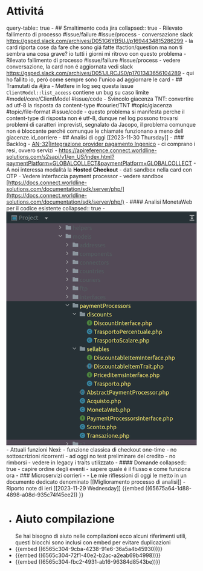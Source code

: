# Attivitá
query-table:: true
	- ## Smaltimento coda jira
	  collapsed:: true
		- Rilevato fallimento di processo #issue/failure #issue/process
			- conversazione slack https://gsped.slack.com/archives/D051G6YB5UJ/p1694434815286299
			- la card riporta cose da fare che sono giá fatte #action/question ma non ti sembra una cosa grave? io tutti i giorni mi ritrovo con questo problema
		- Rilevato fallimento di processo #issue/failure #issue/process
			- vedere conversazione, la card non é aggiornata vedi slack https://gsped.slack.com/archives/D051JLRCJS0/p1701343656104289
			- qui ho fallito io, peró come sempre sono l'unico ad aggiornare le card
	- ## Tramutati da #jira
		- Mettere in log seq questa issue `ClientModel::list_access` contiene un bug su caso limite #model/core/ClientModel #issue/code
		- Svincolo giacenza TNT: convertire ad utf-8 la risposta da content-type #courier/TNT #topic/giacenza #topic/file-format #issue/code
			- questo problema si manifesta perche il content-type di risposta non é utf-8, dunque nel log possono trovarsi problemi di caratteri imprevisti, segnalato da Jacopo, il problema comunque non é bloccante perché comunque le chiamate funzionano a meno dell giacenze.id_corriere
	- ## Analisi di oggi [[2023-11-30 Thursday]]
		- ### Backlog
			- [AN-32|Integrazione provider pagamento Ingenico](https://gsped.atlassian.net/browse/AN-32)
				- ci comprano i resi, ovvero servizi
				- https://apireference.connect.worldline-solutions.com/s2sapi/v1/en_US/index.html?paymentPlatform=GLOBALCOLLECT&paymentPlatform=GLOBALCOLLECT
				- A noi interessa modalitá la **Hosted Checkout**
				- dati sandbox nella card con OTP
				- Vedere interfaccia payment processor
				- vedere sandbox [https://docs.connect.worldline-solutions.com/documentation/sdk/server/php/](https://docs.connect.worldline-solutions.com/documentation/sdk/server/php/)
				- #### Analisi MonetaWeb per il codice esistente
				  collapsed:: true
					- ![image.png](../assets/image_1701350885289_0.png)
					- Attuali funzioni Nexi:
						- funzione classica di checkout one-time
						- no sottoscrizioni ricorrenti
						- ad oggi no test preliminare del credito
						- no rimborsi
						- vedere in legacy i traits utilizzato
				- #### Domande
				  collapsed:: true
					- capire ordine degli eventi
					- sapere quale é il flusso e come funziona ora
			- ### Microservizi corrieri
				-
		- Le mie riflessioni di oggi le metto in un documento dedicato denominato [[Miglioramento processo di analisi]]
		- Riporto note di ieri [[2023-11-29 Wednesday]]
		  {{embed ((65675a64-1d88-4898-a08d-935c74f45ee2)) }}
- # Aiuto compilazione
  Se hai bisogno di aiuto nelle compilazioni ecco alcuni riferimenti utili, questi blocchi sono inclusi con embed per evitare duplicazioni
- {{embed ((6565c304-9cba-4238-91e6-36a5a4b45930))}}
- {{embed ((6565c304-72f1-40e2-b2ac-a2eab69b4998))}}
- {{embed ((6565c304-fbc2-4931-ab16-96384d8543be))}}